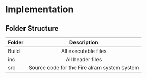 # Implementation

## Folder Structure
| Folder   |      Description     |
|----------|:-------------:|
| Build | All executable files |
| inc | All header files |
| src | Source code for the Fire alram system system  |
